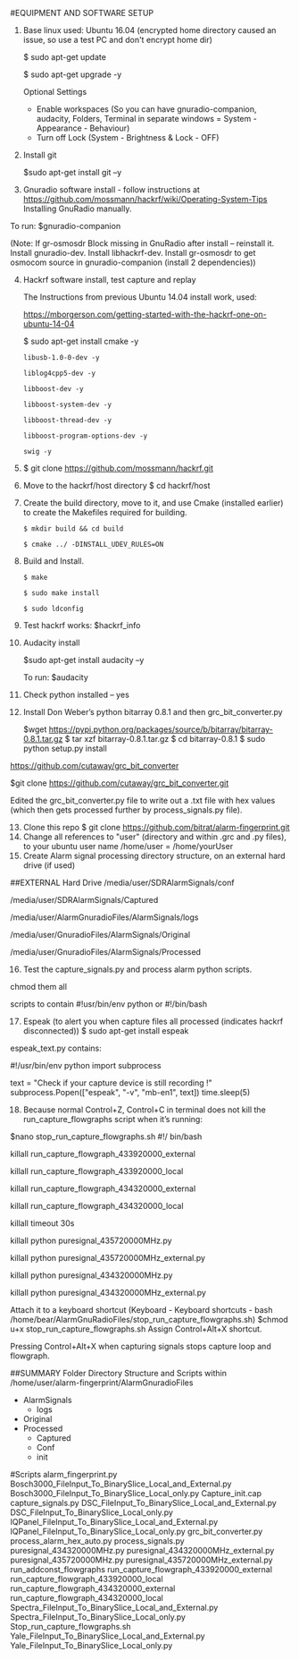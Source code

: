 #EQUIPMENT AND SOFTWARE SETUP

1.	Base linux used: Ubuntu 16.04 (encrypted home directory caused an issue, so use a test PC and don't encrypt home dir)
    
    $ sudo apt-get update

    $ sudo apt-get upgrade -y

    Optional Settings
    
    - Enable workspaces (So you can have gnuradio-companion, audacity, Folders, Terminal in separate windows = System -Appearance - Behaviour)
    - Turn off Lock (System - Brightness & Lock - OFF)

2.	Install git

    $sudo apt-get install git –y

3.	Gnuradio software install - follow instructions at https://github.com/mossmann/hackrf/wiki/Operating-System-Tips Installing GnuRadio manually.

To run: $gnuradio-companion

(Note: If gr-osmosdr Block missing in GnuRadio after install – reinstall it. Install gnuradio-dev. Install libhackrf-dev. Install gr-osmosdr to get osmocom source in gnuradio-companion (install 2 dependencies))

4.	Hackrf software install, test capture and replay

    The Instructions from previous Ubuntu 14.04 install work, used:

    https://mborgerson.com/getting-started-with-the-hackrf-one-on-ubuntu-14-04
    
    $ sudo apt-get install cmake -y 
                       
        libusb-1.0-0-dev -y 
                       
        liblog4cpp5-dev -y 
                       
        libboost-dev -y 
                       
        libboost-system-dev -y
                       
        libboost-thread-dev -y
                       
        libboost-program-options-dev -y
                       
        swig -y
        
5.	$ git clone https://github.com/mossmann/hackrf.git
6.	Move to the hackrf/host directory   $ cd hackrf/host
7.	Create the build directory, move to it, and use Cmake (installed earlier) to create the Makefiles required for building.
    
        $ mkdir build && cd build
    
        $ cmake ../ -DINSTALL_UDEV_RULES=ON

8.	Build and Install.
    
        $ make
    
        $ sudo make install
    
        $ sudo ldconfig

9.	Test hackrf works:  $hackrf_info
10.	Audacity install

    $sudo apt-get install audacity –y
    
    To run: $audacity

11.	Check python installed – yes 
12.	Install Don Weber’s python bitarray 0.8.1 and then grc_bit_converter.py

    $wget https://pypi.python.org/packages/source/b/bitarray/bitarray-0.8.1.tar.gz
    $ tar xzf bitarray-0.8.1.tar.gz
    $ cd bitarray-0.8.1
    $ sudo python setup.py install

https://github.com/cutaway/grc_bit_converter 

$git clone https://github.com/cutaway/grc_bit_converter.git

Edited the grc_bit_converter.py file to write out a .txt file with hex values (which then gets processed further by process_signals.py file).

13.	Clone this repo  $ git clone https://github.com/bitrat/alarm-fingerprint.git 
14.	Change all references to "user" (directory and within .grc and .py files), to your ubuntu user name /home/user = /home/yourUser
15.	Create Alarm signal processing directory structure, on an external hard drive (if used)

##EXTERNAL Hard Drive
/media/user/SDRAlarmSignals/conf

/media/user/SDRAlarmSignals/Captured

/media/user/AlarmGnuradioFiles/AlarmSignals/logs

/media/user/GnuradioFiles/AlarmSignals/Original

/media/user/GnuradioFiles/AlarmSignals/Processed

16.	Test the capture_signals.py and process alarm python scripts.

chmod them all

scripts to contain #!usr/bin/env python or #!/bin/bash 

17.	Espeak 
(to alert you when capture files all processed (indicates hackrf disconnected))
$ sudo apt-get install espeak

espeak_text.py contains:

\#!/usr/bin/env python
import subprocess

text = "Check if your capture device is still recording !"
subprocess.Popen(["espeak", "-v", "mb-en1", text])
time.sleep(5)

18.	Because normal Control+Z, Control+C in terminal does not kill the run_capture_flowgraphs script when it’s running:

$nano stop_run_capture_flowgraphs.sh
\#!/ bin/bash

killall run_capture_flowgraph_433920000_external

killall run_capture_flowgraph_433920000_local

killall run_capture_flowgraph_434320000_external

killall run_capture_flowgraph_434320000_local

killall timeout 30s

killall python puresignal_435720000MHz.py

killall python puresignal_435720000MHz_external.py

killall python puresignal_434320000MHz.py

killall python puresignal_434320000MHz_external.py

Attach it to a keyboard shortcut (Keyboard - Keyboard shortcuts - bash /home/bear/AlarmGnuRadioFiles/stop_run_capture_flowgraphs.sh)
$chmod u+x stop_run_capture_flowgraphs.sh
Assign Control+Alt+X shortcut.

Pressing Control+Alt+X when capturing signals stops capture loop and flowgraph.

##SUMMARY
Folder Directory Structure and Scripts within /home/user/alarm-fingerprint/AlarmGnuradioFiles
*	AlarmSignals
    *	logs
*	Original
*	Processed
    *	Captured
    *	Conf
    *	init

#Scripts
alarm_fingerprint.py
Bosch3000_FileInput_To_BinarySlice_Local_and_External.py
Bosch3000_FileInput_To_BinarySlice_Local_only.py
Capture_init.cap
capture_signals.py
DSC_FileInput_To_BinarySlice_Local_and_External.py
DSC_FileInput_To_BinarySlice_Local_only.py
IQPanel_FileInput_To_BinarySlice_Local_and_External.py
IQPanel_FileInput_To_BinarySlice_Local_only.py
grc_bit_converter.py
process_alarm_hex_auto.py
process_signals.py
puresignal_434320000MHz.py
puresignal_434320000MHz_external.py
puresignal_435720000MHz.py
puresignal_435720000MHz_external.py
run_addconst_flowgraphs
run_capture_flowgraph_433920000_external
run_capture_flowgraph_433920000_local
run_capture_flowgraph_434320000_external
run_capture_flowgraph_434320000_local
Spectra_FileInput_To_BinarySlice_Local_and_External.py
Spectra_FileInput_To_BinarySlice_Local_only.py
Stop_run_capture_flowgraphs.sh
Yale_FileInput_To_BinarySlice_Local_and_External.py
Yale_FileInput_To_BinarySlice_Local_only.py






